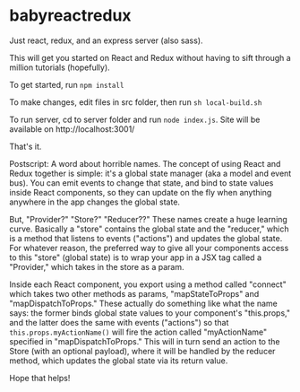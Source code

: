 # babyreactredux
Just react, redux, and an express server (also sass).

This will get you started on React and Redux without having to sift through a million tutorials (hopefully).

To get started, run `npm install`

To make changes, edit files in src folder, then run `sh local-build.sh`

To run server, cd to server folder and run `node index.js`. Site will be available on http://localhost:3001/

That's it.

Postscript: A word about horrible names. The concept of using React and Redux together is simple: it's a global state manager (aka a model and event bus). You can emit events to change that state, and bind to state values inside React components, so they can update on the fly when anything anywhere in the app changes the global state.

But, "Provider?" "Store?" "Reducer??" These names create a huge learning curve. Basically a "store" contains the global state and the "reducer," which is a method that listens to events ("actions") and updates the global state. For whatever reason, the preferred way to give all your components access to this "store" (global state) is to wrap your app in a JSX tag called a "Provider," which takes in the store as a param. 

Inside each React component, you export using a method called "connect" which takes two other methods as params, "mapStateToProps" and "mapDispatchToProps." These actually do something like what the name says: the former binds global state values to your component's "this.props," and the latter does the same with events ("actions") so that `this.props.myActionName()` will fire the action called "myActionName" specified in "mapDispatchToProps." This will in turn send an action to the Store (with an optional payload), where it will be handled by the reducer method, which updates the global state via its return value.

Hope that helps!
